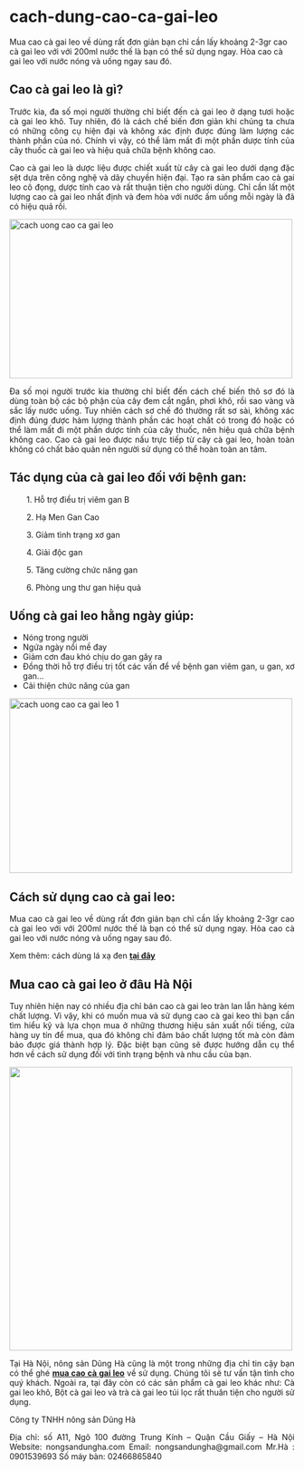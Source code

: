 # cach-dung-cao-ca-gai-leo
Mua cao cà gai leo về dùng rất đơn giản bạn chỉ cần lấy khoảng 2-3gr cao cà gai leo với với 200ml nước thế là bạn có thể sử dụng ngay. Hòa cao cà gai leo với nước nóng và uống ngay sau đó.
<h2 style="text-align: justify;"><strong>Cao cà gai leo là gì?</strong></h2>
<p style="text-align: justify;">Trước kia, đa số mọi người thường chỉ biết đến cà gai leo ở dạng tươi hoặc cà gai leo khô. Tuy nhiên, đó là cách chế biến đơn giản khi chúng ta chưa có những công cụ hiện đại và không xác định được đúng làm lượng các thành phần của nó. Chính vì vậy, có thể làm mất đi một phần dược tính của cây thuốc cà gai leo và hiệu quả chữa bệnh không cao.</p>
<p style="text-align: justify;">Cao cà gai leo là dược liệu được chiết xuất từ cây cà gai leo dưới dạng đặc sệt dựa trên công nghệ và dây chuyền hiện đại. Tạo ra sản phẩm cao cà gai leo cô đọng, dược tính cao và rất thuận tiện cho người dùng. Chỉ cần lất một lượng cao cà gai leo nhất định và đem hòa với nước ấm uống mỗi ngày là đã có hiệu quả rồi.</p>
<p style="text-align: justify;"><img class="aligncenter wp-image-13106" src="https://nongsandungha.com/wp-content/uploads/2018/08/cach-uong-cao-ca-gai-leo.jpg" alt="cach uong cao ca gai leo" width="500" height="281" /></p>
<p style="text-align: justify;">Đa số mọi người trước kia thường chỉ biết đến cách chế biến thô sơ đó là dùng toàn bộ các bộ phận của cây đem cắt ngắn, phơi khô, rồi sao vàng và sắc lấy nước uống. Tuy nhiên cách sơ chế đó thường rất sơ sài, không xác định đúng được hàm lượng thành phần các hoạt chất có trong đó hoặc có thể làm mất đi một phần dược tính của cây thuốc, nên hiệu quả chữa bệnh không cao. Cao cà gai leo được nấu trực tiếp từ cây cà gai leo, hoàn toàn không có chất bảo quản nên người sử dụng có thể hoàn toàn an tâm.</p>

<h2 style="text-align: justify;"><strong>Tác dụng của cà gai leo đối với bệnh gan:</strong></h2>
<p style="padding-left: 30px; text-align: justify;">1. Hỗ trợ điều trị viêm gan B</p>
<p style="padding-left: 30px; text-align: justify;">2. Hạ Men Gan Cao</p>
<p style="padding-left: 30px; text-align: justify;">3. Giảm tình trạng xơ gan</p>
<p style="padding-left: 30px; text-align: justify;">4. Giải độc gan</p>
<p style="padding-left: 30px; text-align: justify;">5. Tăng cường chức năng gan</p>
<p style="padding-left: 30px; text-align: justify;">6. Phòng ung thư gan hiệu quả</p>

<h2 style="text-align: justify;"><strong>Uống cà gai leo hằng ngày giúp:</strong></h2>
<ul style="text-align: justify;">
 	<li>Nóng trong người</li>
 	<li>Ngứa ngày nổi mề đay</li>
 	<li>Giảm cơn đau khó chịu do gan gây ra</li>
 	<li>Đồng thời hỗ trợ điều trị tốt các vấn để về bệnh gan viêm gan, u gan, xơ gan...</li>
 	<li>Cải thiện chức năng của gan</li>
</ul>
<p style="text-align: justify;"><img class="aligncenter wp-image-13105" src="https://nongsandungha.com/wp-content/uploads/2018/08/cach-uong-cao-ca-gai-leo-1.jpg" alt="cach uong cao ca gai leo 1" width="500" height="308" /></p>

<h2 style="text-align: justify;"><strong>Cách sử dụng cao cà gai leo:</strong></h2>
<p style="text-align: justify;">Mua cao cà gai leo về dùng rất đơn giản bạn chỉ cần lấy khoảng 2-3gr cao cà gai leo với với 200ml nước thế là bạn có thể sử dụng ngay. Hòa cao cà gai leo với nước nóng và uống ngay sau đó.</p>
Xem thêm: cách dùng lá xạ đen <a href="https://medium.com/@nongsandungha/c%C3%A1ch-d%C3%B9ng-l%C3%A1-x%E1%BA%A1-%C4%91en-%C4%91%E1%BB%83-ch%E1%BB%AFa-b%E1%BB%87nh-nh%C6%B0-th%E1%BA%BF-n%C3%A0o-3888eacb9a9d" target="_blank" rel="noopener"><strong>tại đây</strong></a>
<h2 style="text-align: justify;"><strong>Mua cao cà gai leo ở đâu Hà Nội</strong></h2>
<p style="text-align: justify;">Tuy nhiên hiện nay có nhiều địa chỉ bán cao cà gai leo tràn lan lẫn hàng kém chất lượng. Vì vậy, khi có muốn mua và sử dụng cao cà gai keo thì bạn cần tìm hiểu kỹ và lựa chọn mua ở những thương hiệu sản xuất nổi tiếng, cửa hàng uy tín để mua, qua đó không chỉ đảm bảo chất lượng tốt mà còn đảm bảo được giá thành hợp lý. Đặc biệt bạn cũng sẽ được hướng dẫn cụ thể hơn về cách sử dụng đối với tình trạng bệnh và nhu cầu của bạn.</p>
<p style="text-align: justify;"><img class="aligncenter wp-image-13107" src="https://nongsandungha.com/wp-content/uploads/2018/08/cao-ca-gai-leo-chua-gan.png" alt="" width="500" height="500" /></p>
<p style="text-align: justify;">Tại Hà Nội, nông sản Dũng Hà cũng là một trong những địa chỉ tin cậy bạn có thể ghé <a href="https://nongsandungha.com"><strong>mua cao cà gai leo</strong></a> về sử dụng. Chúng tôi sẽ tư vấn tận tình cho quý khách. Ngoài ra, tại đây còn có các sản phẩm cà gai leo khác như: Cà gai leo khô, Bột cà gai leo và trà cà gai leo túi lọc rất thuân tiện cho người sử dụng.</p>
<p style="text-align: justify;">Công ty TNHH nông sản Dũng Hà</p>
<p style="text-align: justify;">Địa chỉ: số A11, Ngõ 100 đường Trung Kính – Quận Cầu Giấy – Hà Nội
Website: nongsandungha.com
Email: nongsandungha@gmail.com
Mr.Hà : 0901539693
Số máy bàn: 02466865840</p>
